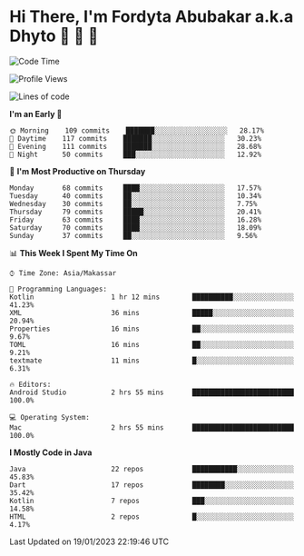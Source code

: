# Hi There, I'm Fordyta Abubakar a.k.a Dhyto 👋 👋 👋 

<!--
**DhytoDev/dhytodev** is a ✨ _special_ ✨ repository because its `README.md` (this file) appears on your GitHub profile.

Here are some ideas to get you started:

- 🔭 I’m currently working on ...
- 🌱 I’m currently learning ...
- 👯 I’m looking to collaborate on ...
- 🤔 I’m looking for help with ...
- 💬 Ask me about ...
- 📫 How to reach me: ...
- 😄 Pronouns: ...
- ⚡ Fun fact: ...
-->

<!--START_SECTION:waka-->
![Code Time](http://img.shields.io/badge/Code%20Time-1%2C882%20hrs%206%20mins-blue)

![Profile Views](http://img.shields.io/badge/Profile%20Views-0-blue)

![Lines of code](https://img.shields.io/badge/From%20Hello%20World%20I%27ve%20Written-136%20Thousand%20lines%20of%20code-blue)

**I'm an Early 🐤** 

```text
🌞 Morning    109 commits    ███████░░░░░░░░░░░░░░░░░░   28.17% 
🌆 Daytime    117 commits    ███████░░░░░░░░░░░░░░░░░░   30.23% 
🌃 Evening    111 commits    ███████░░░░░░░░░░░░░░░░░░   28.68% 
🌙 Night      50 commits     ███░░░░░░░░░░░░░░░░░░░░░░   12.92%

```
📅 **I'm Most Productive on Thursday** 

```text
Monday       68 commits     ████░░░░░░░░░░░░░░░░░░░░░   17.57% 
Tuesday      40 commits     ██░░░░░░░░░░░░░░░░░░░░░░░   10.34% 
Wednesday    30 commits     ██░░░░░░░░░░░░░░░░░░░░░░░   7.75% 
Thursday     79 commits     █████░░░░░░░░░░░░░░░░░░░░   20.41% 
Friday       63 commits     ████░░░░░░░░░░░░░░░░░░░░░   16.28% 
Saturday     70 commits     ████░░░░░░░░░░░░░░░░░░░░░   18.09% 
Sunday       37 commits     ██░░░░░░░░░░░░░░░░░░░░░░░   9.56%

```


📊 **This Week I Spent My Time On** 

```text
⌚︎ Time Zone: Asia/Makassar

💬 Programming Languages: 
Kotlin                   1 hr 12 mins        ██████████░░░░░░░░░░░░░░░   41.23% 
XML                      36 mins             █████░░░░░░░░░░░░░░░░░░░░   20.94% 
Properties               16 mins             ██░░░░░░░░░░░░░░░░░░░░░░░   9.67% 
TOML                     16 mins             ██░░░░░░░░░░░░░░░░░░░░░░░   9.21% 
textmate                 11 mins             █░░░░░░░░░░░░░░░░░░░░░░░░   6.31%

🔥 Editors: 
Android Studio           2 hrs 55 mins       █████████████████████████   100.0%

💻 Operating System: 
Mac                      2 hrs 55 mins       █████████████████████████   100.0%

```

**I Mostly Code in Java** 

```text
Java                     22 repos            ███████████░░░░░░░░░░░░░░   45.83% 
Dart                     17 repos            ████████░░░░░░░░░░░░░░░░░   35.42% 
Kotlin                   7 repos             ███░░░░░░░░░░░░░░░░░░░░░░   14.58% 
HTML                     2 repos             █░░░░░░░░░░░░░░░░░░░░░░░░   4.17%

```



 Last Updated on 19/01/2023 22:19:46 UTC
<!--END_SECTION:waka-->
